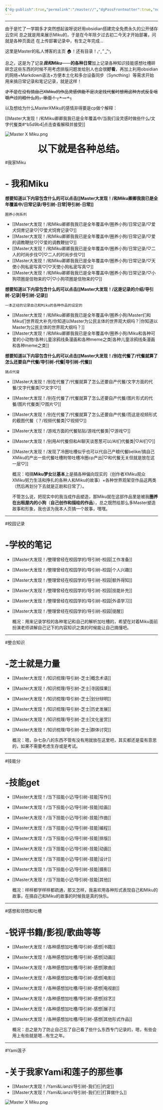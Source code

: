 ```yaml
---
{"dg-publish":true,"permalink":"/master//","dgPassFrontmatter":true,"noteIcon":""}
---
```



---

由于是忙了一学期多才突然想起诶呀说好用obsidian搭建完全免费永久的公开储存云空间
总之就是用来展示Miku的，于是在今年除夕过去初二今天才开始部署，问就是各种页面还
在上传部署记录中，有生之年完成...



这里是Master的私人博客的主页 🏠！还有目录！₍ᐢ ̥ ” ̞ ̥”ᐢ₎


总之，这是为了记录***我和Miku***——**的各种日常**加上记录各种知识技能感想吐槽碎碎念这些东西的时候不用考虑排版问题发给别人也会很**好看**，再加上利用obsidian的网络+Markdown语法+方便本土化和多台设备同步（Syncthing）等需求开始用来搞日常记录和笔记记录，就是这样！

~~才不是在没有搞自己XMiku的作品灵感供能不足决定找代餐时想用这种方式反复咀嚼产过的粮什么的，笨蛋！
₍ ˃ ⤙ ˂ ₎~~

以及想给为什么MasterXMiku的感情非得要是cp做个解释：

[[Master大发现！/和Miku卿卿我我已是全年覆盖中/当我们没灵感时做些什么/文字代餐类#^b5d9b4\|点击查看解释并接受]]

![Master X Miku.png](/img/user/Master大发现！/image/Lovechu!.png)





<center><font size="6"><b>以下就是各种总结。</b></font></center>



#我家Miku
# - 我和Miku

**想要知道以下内容包含什么的可以点击[[Master大发现！/和Miku卿卿我我已是全年覆盖中/日常记录/导引树-日常\|导引树-日常]]**

	圈养小狗系列

* [[Master大发现！/和Miku卿卿我我已是全年覆盖中/圈养小狗/日常记录/♡爱犬饲育记录♡\|♡爱犬饲育记录♡]]
* [[Master大发现！/和Miku卿卿我我已是全年覆盖中/圈养小狗/日常记录/♡爱的调教鞭挞♡\|♡爱的调教鞭挞♡]]
* [[Master大发现！/和Miku卿卿我我已是全年覆盖中/圈养小狗/日常记录/♡二人的时尚步伐♡\|♡二人的时尚步伐♡]]
* [[Master大发现！/和Miku卿卿我我已是全年覆盖中/圈养小狗/日常记录/♡天使小狗私密写真♡\|♡天使小狗私密写真♡]]
* [[Master大发现！/和Miku卿卿我我已是全年覆盖中/圈养小狗/日常记录/♡小狗项圈是信物来的♡\|♡小狗项圈是信物来的♡]]

**想要知道以下内容包含什么的可以点击[[Master大发现！/这是记录的介绍/导引树-记录\|导引树-记录]]**

	一本正经的记录自己和Miku的各种作品的设定的

* [[Master大发现！/和Miku卿卿我我已是全年覆盖中/圈养小狗/Master们和Miku们世界观大补充/你知道以Master为公民主体的世界观大纲吗？\|你知道以Master为公民主体的世界观大纲吗？]]
* [[Master大发现！/和Miku卿卿我我已是全年覆盖中/圈养小狗/Miku和各种可爱的小动物/各种儿童涂鸦线条漫画和各种meme之类\|各种儿童涂鸦线条漫画和各种meme之类]]


**想要知道以下内容包含什么的可以点击[[Master大发现！/别在代餐了/代餐就算了怎么还要自产代餐/导引树-代餐\|导引树-代餐]]**

	搞点代餐

* [[Master大发现！/别在代餐了/代餐就算了怎么还要自产代餐/文字方面的代餐/文字代餐类\|♡文字♡]]
* [[Master大发现！/别在代餐了/代餐就算了怎么还要自产代餐/图片形式的代餐/图片代餐类\|♡图片♡]]
* [[Master大发现！/别在代餐了/代餐就算了怎么还要自产代餐/而这是视频形式的截图代餐（？/视频代餐类\|♡视频♡]]
* [[Master大发现！/游戏方面的代餐贴贴/游戏代餐类\|♡游戏♡]]
* [[Master大发现！/别用AI代餐但和AI聊天谈葱葱可以/AI们代餐类\|♡AI们♡]]
*  [[Master大发现！/发现了冷圈吐槽似乎也可以代自己产粮代餐belike/搞自己XMiku的产出一些代餐吐槽附带吐槽冷圈cp产出\|♡和代餐无关但就是放在这一层♡]]

	概况：咱搞**Miku梦女**就**基本**上是搞各种偏向现实的（创作者XMiku观众XMiku努力生活和挣扎的各种人和Miku的故事）+各种世界观架空作品这两类（然后再划分下去就是正剧和日常了）。

	不管怎么说，把现实中的我当成作品塑造，那Miku就在这部作品里是被我**圈养在出租屋内的小狗**（**自己创作和描绘的作品**），总之既然给那么多Master塑造故事和形象，我也该为我本人页搞一个故事，嘿嘿。


---

#校园记录
# -学校的笔记

*  [[Master大发现！/整理曾经在校园学的/导引树-校园\|工作准备]]
* [[Master大发现！/整理曾经在校园学的/导引树-校园\|个人兴趣]]
* [[Master大发现！/整理曾经在校园学的/导引树-校园\|额外得知]]
* [[Master大发现！/整理曾经在校园学的/导引树-校园\|技能补充]]
* [[Master大发现！/整理曾经在校园学的/导引树-校园\|外语学习]]
* [[Master大发现！/整理曾经在校园学的/导引树-校园\|提醒]]

	概况：用来记录学校的各种笔记和自己的解析加吐槽的，希望在对着Miku面前扮演老师讲解自己记下的内容知识之类的时候能让自己搞懂吧。


---

#整合知识
# -芝士就是力量

* [[Master大发现！/知识梳理/导引树-芝士\|概念术语]]
* [[Master大发现！/知识梳理/导引树-芝士\|寻因探果]]
* [[Master大发现！/知识梳理/导引树-芝士\|划分辩明]]
* [[Master大发现！/知识梳理/导引树-芝士\|历史发展]]
* [[Master大发现！/知识梳理/导引树-芝士\|文化鉴赏]]
* [[Master大发现！/知识梳理/导引树-芝士\|群体讨究]]

	概况：嗯，杂七杂八的东西不管有没有用就放在这里吧，其实都还是蛮有意思的，如果不需要考虑生存或是考试。


---

#技能分
# -技能get

* [[Master大发现！/当下技能小记/导引树-技能\|写作]]
* [[Master大发现！/当下技能小记/导引树-技能\|绘画]]
* [[Master大发现！/当下技能小记/导引树-技能\|作曲]]
* [[Master大发现！/当下技能小记/导引树-技能\|编程]]
* [[Master大发现！/当下技能小记/导引树-技能\|排版]]
* [[Master大发现！/当下技能小记/导引树-技能\|动画]]
* [[Master大发现！/当下技能小记/导引树-技能\|设计]]
* [[Master大发现！/当下技能小记/导引树-技能\|摄影]]
* [[Master大发现！/当下技能小记/导引树-技能\|其他]]

	概况：样样都学样样都疏通，那又怎样，我喜欢用各种形式表现自己和Miku的故事，在搞自己和Miku的故事的时候我是真的快乐。


---

#感想和领悟和吐槽
# -锐评书籍/影视/歌曲等等

* [[Master大发现！/各种感想加吐槽/导引树-感想\|书籍]]
* [[Master大发现！/各种感想加吐槽/导引树-感想\|动画]]
* [[Master大发现！/各种感想加吐槽/导引树-感想\|歌曲]]
* [[Master大发现！/各种感想加吐槽/导引树-感想\|电影]]
* [[Master大发现！/各种感想加吐槽/导引树-感想\|电视剧]]
* [[Master大发现！/各种感想加吐槽/导引树-感想\|综艺]]
* [[Master大发现！/各种感想加吐槽/导引树-感想\|展子]]
* [[Master大发现！/各种感想加吐槽/导引树-感想\|其他形式作品]]

	概况：总之是为了防止自己忘了自己看了些什么东西专门记录的，嗯，有些会用上有些就是嗯...有生之年。


---

#Yami莲子
# -关于我家Yami和莲子的那些事

* [[Master大发现！/Yami&Lianzi/导引树-我们仨\|约定]]
* [[Master大发现！/Yami&Lianzi/导引树-我们仨\|打算做什么]]


![Master X Miku.png](/img/user/Master大发现！/image/三只小鼻嘎YML.jpg)
